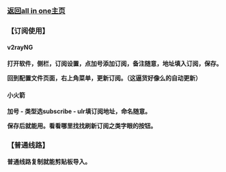 ### [返回all in one主页](https://catcatroll.fun/)

### 【订阅使用】

#### v2rayNG

**打开软件，侧栏，订阅设置，点加号添加订阅，备注随意，地址填入订阅，保存。**

**回到配置文件页面，右上角菜单，更新订阅。（这逼货好像么的自动更新）**

#### 小火箭

**加号 - 类型选subscribe - ulr填订阅地址，命名随意。**

**保存后就能用。看看哪里找找刷新订阅之类字眼的按钮。**



### 【普通线路】

**普通线路复制就能剪贴板导入。**
